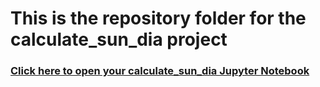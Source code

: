 # This is the repository folder for the calculate_sun_dia project
### [Click here to open your calculate_sun_dia Jupyter Notebook](https://bushastrolab.com/hub/user-redirect/git-pull?repo=https%3A%2F%2Fgithub.com%2Fthebushschool%2Fastronomy&branch=gh-pages&urlpath=lab%2Ftree%2Fastronomy%2Fprojects%2F1_calculate_sun_dia%2Fcalculate_sun_dia.ipynb?reset)

